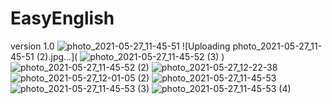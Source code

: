 # EasyEnglish
version 1.0 
![photo_2021-05-27_11-45-51](https://user-images.githubusercontent.com/78356285/120654035-ba079980-c49a-11eb-83ce-dcca9e52601d.jpg)
![Uploading photo_2021-05-27_11-45-51 (2).jpg…](
![photo_2021-05-27_11-45-52 (3)](https://user-images.githubusercontent.com/78356285/120654732-66e21680-c49b-11eb-8398-c55b3730387a.jpg)
)
![photo_2021-05-27_11-45-52 (2)](https://user-images.githubusercontent.com/78356285/120654751-6a759d80-c49b-11eb-9e4d-bec3e6046a9f.jpg)
![photo_2021-05-27_12-22-38](https://user-images.githubusercontent.com/78356285/120654788-719cab80-c49b-11eb-8548-560dafca3848.jpg)
![photo_2021-05-27_12-01-05 (2)](https://user-images.githubusercontent.com/78356285/120654793-74979c00-c49b-11eb-87c1-6c9cc6527cab.jpg)
![photo_2021-05-27_11-45-53](https://user-images.githubusercontent.com/78356285/120654827-7bbeaa00-c49b-11eb-9269-16309422056b.jpg)
![photo_2021-05-27_11-45-53 (3)](https://user-images.githubusercontent.com/78356285/120654848-7eb99a80-c49b-11eb-8ef2-0a7622ca2e0f.jpg)
![photo_2021-05-27_11-45-53 (4)](https://user-images.githubusercontent.com/78356285/120654856-811bf480-c49b-11eb-8f79-2dda06b53562.jpg)
